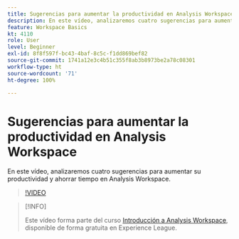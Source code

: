 ```yaml
---
title: Sugerencias para aumentar la productividad en Analysis Workspace
description: En este vídeo, analizaremos cuatro sugerencias para aumentar su productividad y ahorrar tiempo en Analysis Workspace.
feature: Workspace Basics
kt: 4110
role: User
level: Beginner
exl-id: 8f8f597f-bc43-4baf-8c5c-f1dd869bef82
source-git-commit: 1741a12e3c4b51c355f8ab3b8973be2a78c08301
workflow-type: ht
source-wordcount: '71'
ht-degree: 100%

---
```


# Sugerencias para aumentar la productividad en Analysis Workspace

En este vídeo, analizaremos cuatro sugerencias para aumentar su productividad y ahorrar tiempo en Analysis Workspace.

>[!VIDEO](https://video.tv.adobe.com/v/31157/?quality=12)

>[!INFO]
>
> Este vídeo forma parte del curso [Introducción a Analysis Workspace](https://experienceleague.adobe.com/?recommended=Analytics-U-1-2020.1.workspace&amp;lang=es), disponible de forma gratuita en Experience League.
